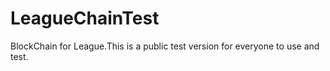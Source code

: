 # LeagueChainTest
BlockChain for League.This is a public test version for everyone to use and test.
